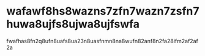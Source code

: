 # wafawf8hs8wazns7zfn7wazn7zsfn7huwa8ujfs8ujwa8ujfswfa
fwafhas8fn2q8ufn8uafs8ua23n8uasfnmn8na8wufn82anf8n2fa28ifm2af2af2a
